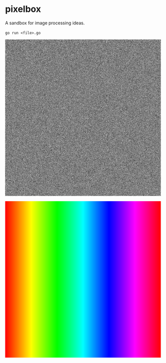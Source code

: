 pixelbox
========

A sandbox for image processing ideas.

`go run <file>.go`

![noise](https://raw.githubusercontent.com/aclissold/pixelbox/master/noise.png)

![hue](https://raw.githubusercontent.com/aclissold/pixelbox/master/hue.png)
